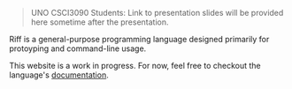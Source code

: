 > UNO CSCI3090 Students: Link to presentation slides will be provided
> here sometime after the presentation.

Riff is a general-purpose programming language designed primarily for
protoyping and command-line usage.

This website is a work in progress. For now, feel free to checkout the
language's [documentation](/doc).
